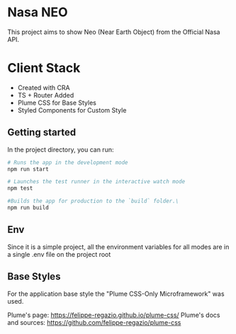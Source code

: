 # Nasa NEO

This project aims to show Neo (Near Earth Object) from the Official Nasa API.

# Client Stack

- Created with CRA
- TS + Router Added
- Plume CSS for Base Styles
- Styled Components for Custom Style

## Getting started

In the project directory, you can run:

```bash
# Runs the app in the development mode
npm run start
```

```bash
# Launches the test runner in the interactive watch mode
npm test
```

```bash
#Builds the app for production to the `build` folder.\
npm run build
```

## Env

Since it is a simple project, all the environment variables for all modes are in a single .env file on the project root

## Base Styles

For the application base style the "Plume CSS-Only Microframework" was used.  

Plume's page: https://felippe-regazio.github.io/plume-css/
Plume's docs and sources: https://github.com/felippe-regazio/plume-css